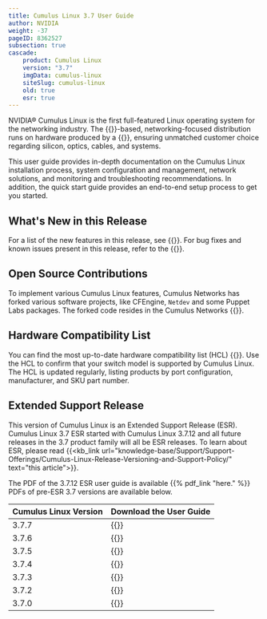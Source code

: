 ```yaml
---
title: Cumulus Linux 3.7 User Guide
author: NVIDIA
weight: -37
pageID: 8362527
subsection: true
cascade:
    product: Cumulus Linux
    version: "3.7"
    imgData: cumulus-linux
    siteSlug: cumulus-linux
    old: true
    esr: true
---
```


NVIDIA® Cumulus Linux is the first full-featured Linux operating system for the networking industry. The {{<exlink url="https://www.debian.org/releases/jessie/" text="Debian Jessie" >}}-based, networking-focused distribution runs on hardware produced by a {{<exlink url="https://www.nvidia.com/en-us/networking/ethernet-switching/hardware-compatibility-list//" text="broad partner ecosystem" >}}, ensuring unmatched customer choice regarding silicon, optics, cables, and systems.

This user guide provides in-depth documentation on the Cumulus Linux installation process, system configuration and management, network solutions, and monitoring and troubleshooting recommendations. In addition, the quick start guide provides an end-to-end setup process to get you started.

## What's New in this Release

For a list of the new features in this release, see {{<link url="Whats-New" text="What's New">}}. For bug fixes and known issues present in this release, refer to the {{<link url="Cumulus-Linux-3.7-Release-Notes" text="Cumulus Linux 3.7 Release Notes">}}.

## Open Source Contributions

To implement various Cumulus Linux features, Cumulus Networks has forked various software projects, like CFEngine, `Netdev` and some Puppet Labs packages. The forked code resides in the Cumulus Networks {{<exlink url="https://github.com/CumulusNetworks" text="GitHub repository" >}}.

<!-- Cumulus Networks has also developed and released new applications as
open source. The list of open source projects is on the
{{ /* link title="Cumulus Linux 3.7 Open Source Packages" text="open source software" */}} page.-->

## Hardware Compatibility List

You can find the most up-to-date hardware compatibility list (HCL)
{{<exlink url="https://www.nvidia.com/en-us/networking/ethernet-switching/hardware-compatibility-list//" text="here" >}}. Use the HCL to confirm that
your switch model is supported by Cumulus Linux. The HCL is updated
regularly, listing products by port configuration, manufacturer, and SKU
part number.

## Extended Support Release

This version of Cumulus Linux is an Extended Support Release (ESR). Cumulus Linux 3.7 ESR started with Cumulus Linux 3.7.12 and all future releases in the 3.7 product family will all be ESR releases. To learn about ESR, please read {{<kb_link url="knowledge-base/Support/Support-Offerings/Cumulus-Linux-Release-Versioning-and-Support-Policy/" text="this article">}}.

The PDF of the 3.7.12 ESR user guide is available {{% pdf_link "here." %}} PDFs of pre-ESR 3.7 versions are available below.

| Cumulus Linux Version | Download the User Guide     |
| --------------------- | --------------------------- |
| 3.7.7                 | {{<exlink url="https://drive.google.com/file/d/1yuEINc9hfLlFT6TCFtKQoVF2XkCW3HrX/view?usp=sharing" text="3.7.7 PDF" >}} |
| 3.7.6                 | {{<exlink url="https://drive.google.com/file/d/1cAebIz7Da9zcGpxcMmWZo_kSXzu4j_nw/view?usp=sharing" text="3.7.6 PDF" >}} |
| 3.7.5                 | {{<exlink url="https://drive.google.com/file/d/12_T1n8nf1e4oEF1tEiSl7Hv8yvxf8xE_/view?usp=sharing" text="3.7.5 PDF" >}} |
| 3.7.4                 | {{<exlink url="https://drive.google.com/file/d/1ahhyXTuTvLOK13T557wB0j3cLFsiXyk-/view?usp=sharing" text="3.7.4 PDF" >}} |
| 3.7.3                 | {{<exlink url="https://drive.google.com/file/d/1TjcZiGyJs5zcTr37h1cQJdNWcMP9WoiS/view?usp=sharing" text="3.7.3 PDF" >}} |
| 3.7.2                 | {{<exlink url="https://drive.google.com/file/d/1kJSHYGwVpFSJ7o3nrgsYFoWBZuT4obzl/view?usp=sharing" text="3.7.2 PDF" >}} |
| 3.7.0                 | {{<exlink url="https://drive.google.com/file/d/1qm08ZEe1XoO5UUMwAm8aGIh3zEkyxTjB/view?usp=sharing" text="3.7.0 PDF" >}} |
